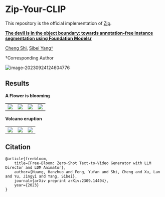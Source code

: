 # Zip-Your-CLIP

This repository is the official implementation of [Zip](https://arxiv.org/abs/2309.14494).

**[The devil is in the object boundary: towards annotation-free instance segmentation using Foundation Modelsr](https://arxiv.org/abs/2309.14494)**

[Cheng Shi](https://chengshiest.github.io/), [Sibei Yang†](https://faculty.sist.shanghaitech.edu.cn/yangsibei/)

†Corresponding Author

<!-- [![arXiv](https://img.shields.io/badge/arXiv-FreeBloom-b31b1b.svg)](https://arxiv.org/abs/2309.14494) ![Pytorch](https://img.shields.io/badge/PyTorch->=1.10.0-Red?logo=pytorch) -->

<!-- Code will be released soon, stay tuned! -->

![image-20230924124604776](__assets__/fig1v3.png)



## Results

**A Flower is blooming**

<table class="center">
    <tr>
    <td><img src="__assets__/flower_bloom.gif"></td>
    <td><img src="__assets__/Van_Gogh_flower.gif"></td>
    <td><img src="__assets__/yellow_flower.gif"></td>
    <td><img src="__assets__/long_video.gif"></td>
    </tr>
</table>



**Volcano eruption**

<table class="center">
    <tr>
    <td><img src="__assets__/volcano_eruption1.gif"></td>
    <td><img src="__assets__/volcano_eruption2.gif"></td>
    <td><img src="__assets__/volcano_eruption3.gif"></td>
    </tr>
</table>





## Citation

```
@article{freebloom,
	title={Free-Bloom: Zero-Shot Text-to-Video Generator with LLM Director and LDM Animator},
	author={Huang, Hanzhuo and Feng, Yufan and Shi, Cheng and Xu, Lan and Yu, Jingyi and Yang, Sibei},
	journal={arXiv preprint arXiv:2309.14494},
	year={2023}
}
```